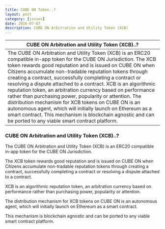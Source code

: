 ```yaml
---
title: CUBE ON Token..?
layout: post
category: [issues]
date: 2016-07-07
description: CUBE ON Arbitration and Utility Token (XCB)
---
```



|CUBE ON Arbitration and Utility Token (XCB)..?   |
| ------------ |
|The CUBE ON Arbitration and Utility Token (XCB) is an ERC20 compatible in-app token for the CUBE ON Jurisdiction.  The XCB token rewards good reputation and is issued on CUBE ON when Citizens accumulate non-tradable reputation tokens through creating a contract, successfully completing a contract or resolving a dispute attached to a contract. XCB is an algorithmic reputation token, an arbitration currency based on performance rather than purchasing power, popularity or attention. The distribution mechanism for XCB tokens on CUBE ON is an autonomous agent, which will initially launch on Ethereum as a smart contract. This mechanism is blockchain agnostic and can be ported to any viable smart contract platform.  |


### CUBE ON Arbitration and Utility Token (XCB)..?

The CUBE ON Arbitration and Utility Token (XCB) is an ERC20 compatible in-app token for the CUBE ON Jurisdiction.

The XCB token rewards good reputation and is issued on CUBE ON when Citizens accumulate non-tradable reputation tokens 
through creating a contract, successfully completing a contract or resolving a dispute attached to a contract. 

XCB is an algorithmic reputation token, an arbitration currency based on performance rather than purchasing power, 
popularity or attention. 

The distribution mechanism for XCB tokens on CUBE ON is an autonomous agent, which will initially 
launch on Ethereum as a smart contract. 

This mechanism is blockchain agnostic and can be ported to any viable smart contract platform.

